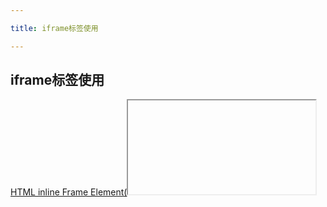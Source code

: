 ```yaml
---

title: iframe标签使用

---
```



## iframe标签使用

[HTML inline Frame Element(<iframe>)][1]表示一个嵌套上下文,用于在页面中嵌套其他页面.可以在文档流中任何地方放置iframe,如:[iframe例子][8]

### iframe基本例子

以下代码设置iframe的最基础属性:

    <iframe src="http://qiudeqing.com/html5/2015/05/25/iframe-tutorial.html"></iframe>

其中`src`属性指定iframe要展示文档的url. 尽管可以使用width, height, scrolling, frameborder属性来控制iframe的显示, 我们推荐使用css来控制样式.

    iframe {
      border: 1px solid #ccc;
      width: 80%;
      height: 120px;
    }

当加载文档高于iframe设置的高度时,会自动生成滚动条,可以通过使用javascript动态设置iframe高度来避免滚动条的出现.

可以使用CSS和JavaScript来修改iframe的样式和数学,例如:位置,尺寸,src.还可以使用JavaScript在文档之间传递数据.

**校验**: 包含iframe的文档可以通过HTML5校验,不能通过严格XHTML和严格HTML4.可以通过transitional XHTML和HTML4校验.一些属性在HTML4中是合法的,但是在HTML5中已经不合法.

**iframe文档样式**: iframe加载的文档不会从包含它的文档中继承样式.iframe内部的样式由它内部的CSS控制.

**iframe与链接**: New documents can be loaded into iframes using the link target attribute or JavaScript. Links inside iframes load new documents into the iframe by default, but you can set the target attribute to _parent to replace the containing document. See an example.

## 属性

iframe包含所有[全局属性][2],以下是它自有的(仅列出未废弃的和兼容性好的属性).

- `height`: 设置frame的高度数,HTML5中单位为CSS像素,HTML4.01中可以是像素或者百分数. css中也可以设置元素高度.
- `name`: A name for the embedded browsing context (or frame). This can be used as the value of the target attribute of an `<a>` or `<form>` element, or the formtarget attribute of an `<input>` or `<button>` element.
- `src`: 需要嵌入的页面的URL.
- `width`: 指定元素宽度,规则和高度一样

## 使用JavaScript或者链接为iframe加载新文档

可以设置链接的`target`属性来实现点击链接后在对应iframe中加载链接所指向的文档.[在线demo][9].

## 脚本操作

可以使用普通`document.querySelector()`获取页面中指定的iframe元素,也可以通过[window.frames][3]获取当前浏览器窗口下内嵌的所有frame的类数组表示.通过`window.frames[i]`可以获取iframe元素,`iframe.contentWindow`获取iframe对应的window对象.

在frame内部,通过[window.parent][4]可以访问包含它的父窗口.

脚本访问frame内容时会受到[same-origin policy][5]的限制.需要跨域通信时可以使用[window.postMessage][6].


## 常见操作

- **去掉默认边框**: 默认情况下iframe有1px的边框, HTML4中通过`frameborder="0"`可去掉边框,但是这个属性已经废弃,推荐在css中使用`border: 0`去掉边框.


## 参考资料

- [http://www.dyn-web.com/tutorials/iframes/][7]


[1]: https://developer.mozilla.org/en-US/docs/Web/HTML/Element/iframe
[2]: https://developer.mozilla.org/en-US/docs/HTML/Global_attributes
[3]: https://developer.mozilla.org/en-US/docs/Web/API/Window/frames
[4]: https://developer.mozilla.org/en-US/docs/Web/API/Window/parent
[5]: https://developer.mozilla.org/en-US/docs/Same_origin_policy_for_JavaScript
[6]: https://developer.mozilla.org/en-US/docs/Web/API/Window/postMessage
[7]: http://www.dyn-web.com/tutorials/iframes/
[8]: http://qiudeqing.com/demo/html5/iframe-tutorial.html#d1


